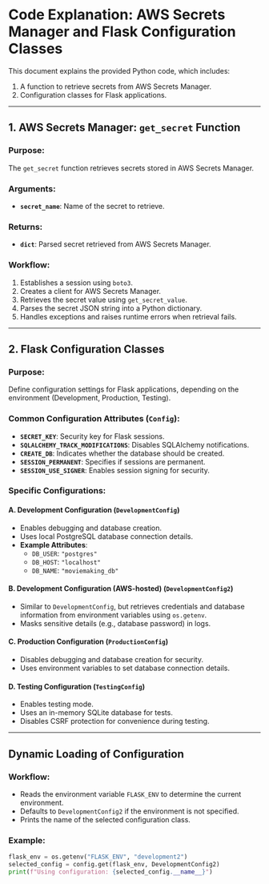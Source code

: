 # Code Explanation: AWS Secrets Manager and Flask Configuration Classes

This document explains the provided Python code, which includes:
1. A function to retrieve secrets from AWS Secrets Manager.
2. Configuration classes for Flask applications.

---

## 1. AWS Secrets Manager: `get_secret` Function

### Purpose:
The `get_secret` function retrieves secrets stored in AWS Secrets Manager.

### Arguments:
- **`secret_name`**: Name of the secret to retrieve.

### Returns:
- **`dict`**: Parsed secret retrieved from AWS Secrets Manager.

### Workflow:
1. Establishes a session using `boto3`.
2. Creates a client for AWS Secrets Manager.
3. Retrieves the secret value using `get_secret_value`.
4. Parses the secret JSON string into a Python dictionary.
5. Handles exceptions and raises runtime errors when retrieval fails.

---

## 2. Flask Configuration Classes

### Purpose:
Define configuration settings for Flask applications, depending on the environment (Development, Production, Testing).

### Common Configuration Attributes (`Config`):
- **`SECRET_KEY`**: Security key for Flask sessions.
- **`SQLALCHEMY_TRACK_MODIFICATIONS`**: Disables SQLAlchemy notifications.
- **`CREATE_DB`**: Indicates whether the database should be created.
- **`SESSION_PERMANENT`**: Specifies if sessions are permanent.
- **`SESSION_USE_SIGNER`**: Enables session signing for security.

### Specific Configurations:

#### A. Development Configuration (`DevelopmentConfig`)
- Enables debugging and database creation.
- Uses local PostgreSQL database connection details.
- **Example Attributes**:
  - `DB_USER`: `"postgres"`
  - `DB_HOST`: `"localhost"`
  - `DB_NAME`: `"moviemaking_db"`

#### B. Development Configuration (AWS-hosted) (`DevelopmentConfig2`)
- Similar to `DevelopmentConfig`, but retrieves credentials and database information from environment variables using `os.getenv`.
- Masks sensitive details (e.g., database password) in logs.

#### C. Production Configuration (`ProductionConfig`)
- Disables debugging and database creation for security.
- Uses environment variables to set database connection details.

#### D. Testing Configuration (`TestingConfig`)
- Enables testing mode.
- Uses an in-memory SQLite database for tests.
- Disables CSRF protection for convenience during testing.

---

## Dynamic Loading of Configuration

### Workflow:
- Reads the environment variable `FLASK_ENV` to determine the current environment.
- Defaults to `DevelopmentConfig2` if the environment is not specified.
- Prints the name of the selected configuration class.

### Example:
```python
flask_env = os.getenv("FLASK_ENV", "development2")
selected_config = config.get(flask_env, DevelopmentConfig2)
print(f"Using configuration: {selected_config.__name__}")
